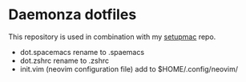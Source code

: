 # Daemonza dotfiles 

This repository is used in combination with my [setupmac](https://github.com/daemonza/setupmac) repo.

* dot.spacemacs
    rename to .spaemacs
* dot.zshrc
    rename to .zshrc
* init.vim (neovim configuration file)
    add to $HOME/.config/neovim/

